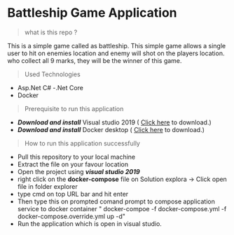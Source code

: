 # Battleship Game Application
> what is this repo ?

This is a simple game called as battleship. This simple game allows a single user to hit on enemies location and enemy will shot on the players location. who collect all 9 marks, they will be the winner of this game.

> Used Technologies

- Asp.Net C#
-.Net Core 
- Docker

> Prerequisite to run this application

- ***Download and install*** Visual studio 2019 ( [Click here](https://visualstudio.microsoft.com/downloads/) to download.)
- ***Download and install*** Docker desktop ( [Click here](https://docs.docker.com/docker-for-windows/install/) to download.)

> How to run this application successfully

- Pull this repository to your local machine
- Extract the file on your favour location
- Open the project using ***visual studio 2019***
- right click on the **docker-compose** file on Solution explora -> Click open file in folder explorer
- type cmd on top URL bar and hit enter
- Then type this on prompted comand prompt to compose application service to docker container " docker-compoe -f docker-compose.yml -f docker-compose.override.yml up -d"
- Run the application which is open in visual studio.
